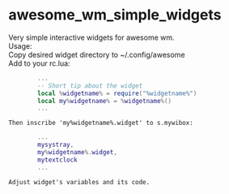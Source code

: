 # awesome_wm_simple_widgets
Very simple interactive widgets for awesome wm.  
Usage:  
    Copy desired widget directory to ~/.config/awesome  
    Add to your rc.lua:  
```lua
        ...
        -- Short tip about the widget
        local %widgetname% = require("%widgetname%")
        local my%widgetname% = %widgetname%()
        ...
```
    Then inscribe 'my%widgetname%.widget' to s.mywibox:  
```lua
        ...
        mysystray,
        my%widgetname%.widget,
        mytextclock
        ...
```
    Adjust widget's variables and its code.
